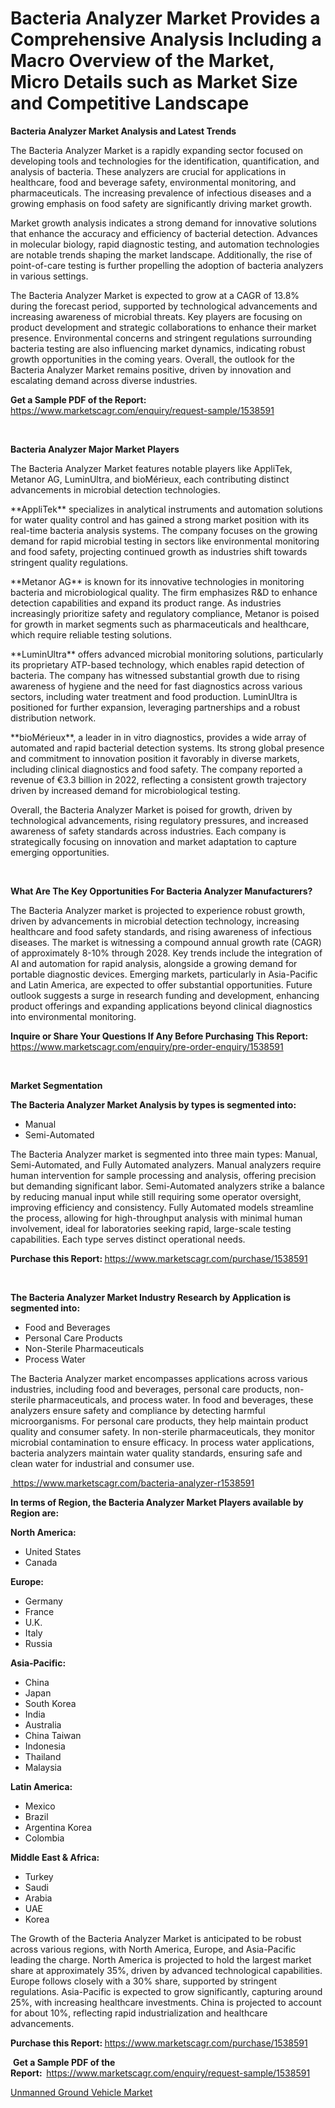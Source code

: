 <p><h1>Bacteria Analyzer Market Provides a Comprehensive Analysis Including a Macro Overview of the Market, Micro Details such as Market Size and Competitive Landscape</h1></p><p><strong>Bacteria Analyzer Market Analysis and Latest Trends</strong></p>
<p><p>The Bacteria Analyzer Market is a rapidly expanding sector focused on developing tools and technologies for the identification, quantification, and analysis of bacteria. These analyzers are crucial for applications in healthcare, food and beverage safety, environmental monitoring, and pharmaceuticals. The increasing prevalence of infectious diseases and a growing emphasis on food safety are significantly driving market growth.</p><p>Market growth analysis indicates a strong demand for innovative solutions that enhance the accuracy and efficiency of bacterial detection. Advances in molecular biology, rapid diagnostic testing, and automation technologies are notable trends shaping the market landscape. Additionally, the rise of point-of-care testing is further propelling the adoption of bacteria analyzers in various settings.</p><p>The Bacteria Analyzer Market is expected to grow at a CAGR of 13.8% during the forecast period, supported by technological advancements and increasing awareness of microbial threats. Key players are focusing on product development and strategic collaborations to enhance their market presence. Environmental concerns and stringent regulations surrounding bacteria testing are also influencing market dynamics, indicating robust growth opportunities in the coming years. Overall, the outlook for the Bacteria Analyzer Market remains positive, driven by innovation and escalating demand across diverse industries.</p></p>
<p><strong>Get a Sample PDF of the Report:&nbsp;</strong> <a href="https://www.marketscagr.com/enquiry/request-sample/1538591?utm_campaign=2097&utm_medium=2&utm_source=Github&utm_content=ia&utm_term=19022025&utm_id=bacteria-analyzer">https://www.marketscagr.com/enquiry/request-sample/1538591</a></p>
<p>&nbsp;</p>
<p><strong>Bacteria Analyzer Major Market Players</strong></p>
<p><p>The Bacteria Analyzer Market features notable players like AppliTek, Metanor AG, LuminUltra, and bioMérieux, each contributing distinct advancements in microbial detection technologies.</p><p>**AppliTek** specializes in analytical instruments and automation solutions for water quality control and has gained a strong market position with its real-time bacteria analysis systems. The company focuses on the growing demand for rapid microbial testing in sectors like environmental monitoring and food safety, projecting continued growth as industries shift towards stringent quality regulations.</p><p>**Metanor AG** is known for its innovative technologies in monitoring bacteria and microbiological quality. The firm emphasizes R&D to enhance detection capabilities and expand its product range. As industries increasingly prioritize safety and regulatory compliance, Metanor is poised for growth in market segments such as pharmaceuticals and healthcare, which require reliable testing solutions.</p><p>**LuminUltra** offers advanced microbial monitoring solutions, particularly its proprietary ATP-based technology, which enables rapid detection of bacteria. The company has witnessed substantial growth due to rising awareness of hygiene and the need for fast diagnostics across various sectors, including water treatment and food production. LuminUltra is positioned for further expansion, leveraging partnerships and a robust distribution network.</p><p>**bioMérieux**, a leader in in vitro diagnostics, provides a wide array of automated and rapid bacterial detection systems. Its strong global presence and commitment to innovation position it favorably in diverse markets, including clinical diagnostics and food safety. The company reported a revenue of €3.3 billion in 2022, reflecting a consistent growth trajectory driven by increased demand for microbiological testing.</p><p>Overall, the Bacteria Analyzer Market is poised for growth, driven by technological advancements, rising regulatory pressures, and increased awareness of safety standards across industries. Each company is strategically focusing on innovation and market adaptation to capture emerging opportunities.</p></p>
<p>&nbsp;</p>
<p><strong>What Are The Key Opportunities For Bacteria Analyzer Manufacturers?</strong></p>
<p><p>The Bacteria Analyzer market is projected to experience robust growth, driven by advancements in microbial detection technology, increasing healthcare and food safety standards, and rising awareness of infectious diseases. The market is witnessing a compound annual growth rate (CAGR) of approximately 8-10% through 2028. Key trends include the integration of AI and automation for rapid analysis, alongside a growing demand for portable diagnostic devices. Emerging markets, particularly in Asia-Pacific and Latin America, are expected to offer substantial opportunities. Future outlook suggests a surge in research funding and development, enhancing product offerings and expanding applications beyond clinical diagnostics into environmental monitoring.</p></p>
<p><strong>Inquire or Share Your Questions If Any Before Purchasing This Report:</strong> <a href="https://www.marketscagr.com/enquiry/pre-order-enquiry/1538591?utm_campaign=2097&utm_medium=2&utm_source=Github&utm_content=ia&utm_term=19022025&utm_id=bacteria-analyzer">https://www.marketscagr.com/enquiry/pre-order-enquiry/1538591</a></p>
<p>&nbsp;</p>
<p><strong>Market Segmentation</strong></p>
<p><strong>The Bacteria Analyzer Market Analysis by types is segmented into:</strong></p>
<p><ul><li>Manual</li><li>Semi-Automated</li></ul></p>
<p><p>The Bacteria Analyzer market is segmented into three main types: Manual, Semi-Automated, and Fully Automated analyzers. Manual analyzers require human intervention for sample processing and analysis, offering precision but demanding significant labor. Semi-Automated analyzers strike a balance by reducing manual input while still requiring some operator oversight, improving efficiency and consistency. Fully Automated models streamline the process, allowing for high-throughput analysis with minimal human involvement, ideal for laboratories seeking rapid, large-scale testing capabilities. Each type serves distinct operational needs.</p></p>
<p><strong>Purchase this Report:&nbsp;</strong><a href="https://www.marketscagr.com/purchase/1538591?utm_campaign=2097&utm_medium=2&utm_source=Github&utm_content=ia&utm_term=19022025&utm_id=bacteria-analyzer">https://www.marketscagr.com/purchase/1538591</a></p>
<p>&nbsp;</p>
<p><strong>The Bacteria Analyzer Market Industry Research by Application is segmented into:</strong></p>
<p><ul><li>Food and Beverages</li><li>Personal Care Products</li><li>Non-Sterile Pharmaceuticals</li><li>Process Water</li></ul></p>
<p><p>The Bacteria Analyzer market encompasses applications across various industries, including food and beverages, personal care products, non-sterile pharmaceuticals, and process water. In food and beverages, these analyzers ensure safety and compliance by detecting harmful microorganisms. For personal care products, they help maintain product quality and consumer safety. In non-sterile pharmaceuticals, they monitor microbial contamination to ensure efficacy. In process water applications, bacteria analyzers maintain water quality standards, ensuring safe and clean water for industrial and consumer use.</p></p>
<p><a href="https://www.marketscagr.com/bacteria-analyzer-r1538591?utm_campaign=2097&utm_medium=2&utm_source=Github&utm_content=ia&utm_term=19022025&utm_id=bacteria-analyzer">&nbsp;https://www.marketscagr.com/bacteria-analyzer-r1538591</a></p>
<p><strong>In terms of Region, the Bacteria Analyzer Market Players available by Region are:</strong></p>
<p>
    <p> <strong> North America: </strong>
        <ul>
            <li>United States</li>
            <li>Canada</li>
        </ul>
        </p> 
    <p> <strong> Europe: </strong>
        <ul>
            <li>Germany</li>
            <li>France</li>
            <li>U.K.</li>
            <li>Italy</li>
            <li>Russia</li>
        </ul>
        </p> 
    <p> <strong> Asia-Pacific: </strong>
        <ul>
            <li>China</li>
            <li>Japan</li>
            <li>South Korea</li>
            <li>India</li>
            <li>Australia</li>
            <li>China Taiwan</li>
            <li>Indonesia</li>
            <li>Thailand</li>
            <li>Malaysia</li>
        </ul>
        </p> 
    <p> <strong> Latin America: </strong>
        <ul>
            <li>Mexico</li>
            <li>Brazil</li>
            <li>Argentina Korea</li>
            <li>Colombia</li>
        </ul>
        </p> 
    <p> <strong> Middle East & Africa: </strong>
        <ul>
            <li>Turkey</li>
            <li>Saudi</li>
            <li>Arabia</li>
            <li>UAE</li>
            <li>Korea</li>
        </ul>
    </p>
    </p>
<p><p>The Growth of the Bacteria Analyzer Market is anticipated to be robust across various regions, with North America, Europe, and Asia-Pacific leading the charge. North America is projected to hold the largest market share at approximately 35%, driven by advanced technological capabilities. Europe follows closely with a 30% share, supported by stringent regulations. Asia-Pacific is expected to grow significantly, capturing around 25%, with increasing healthcare investments. China is projected to account for about 10%, reflecting rapid industrialization and healthcare advancements.</p></p>
<p><strong>Purchase this Report: </strong><a href="https://www.marketscagr.com/purchase/1538591?utm_campaign=2097&utm_medium=2&utm_source=Github&utm_content=ia&utm_term=19022025&utm_id=bacteria-analyzer">https://www.marketscagr.com/purchase/1538591</a></p>
<p>&nbsp;<strong>Get a Sample PDF of the Report:&nbsp;&nbsp;</strong><a href="https://www.marketscagr.com/enquiry/request-sample/1538591?utm_campaign=2097&utm_medium=2&utm_source=Github&utm_content=ia&utm_term=19022025&utm_id=bacteria-analyzer">https://www.marketscagr.com/enquiry/request-sample/1538591</a></p>
<p><strong></strong></p>
<p><p><a href="https://github.com/FlorianWolf90/Market-Research-Report-List-1/blob/main/unmanned-ground-vehicle-market.md?utm_campaign=2097&utm_medium=2&utm_source=Github&utm_content=ia&utm_term=19022025&utm_id=bacteria-analyzer">Unmanned Ground Vehicle Market</a></p></p>